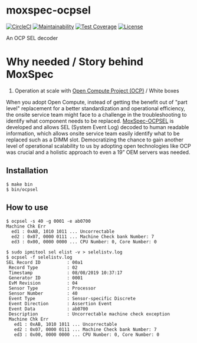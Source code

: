 moxspec-ocpsel
===

[![CircleCI](https://circleci.com/gh/moxspec/moxspec-ocpsel.svg?style=shield&circle-token=eba3eea470549e9eb8de10b6275735e12c622ab3)](https://circleci.com/gh/moxspec/moxspec-ocpsel)
[![Maintainability](https://api.codeclimate.com/v1/badges/4a615055a788795e5384/maintainability)](https://codeclimate.com/github/moxspec/moxspec-ocpsel/maintainability)
[![Test Coverage](https://api.codeclimate.com/v1/badges/4a615055a788795e5384/test_coverage)](https://codeclimate.com/github/moxspec/moxspec-ocpsel/test_coverage)
[![License](https://img.shields.io/badge/License-Apache%202.0-blue.svg)](https://opensource.org/licenses/Apache-2.0)

An OCP SEL decoder

# Why needed / Story behind MoxSpec
1. Operation at scale with [Open Compute Project (OCP)](https://www.opencompute.org/) / White boxes

When you adopt Open Compute, instead of getting the benefit out of "part level" replacement for a better standardization and operational efficiency, the onsite service team might face to a challenge in the troubleshooting to identify what component needs to be replaced. [MoxSpec-OCPSEL](https://github.com/moxspec/moxspec-ocpsel) is developed and allows SEL (System Event Log) decoded to human readable information, which allows onsite service team easily identify what to be replaced such as a DIMM slot.
Democratizing the chance to gain another level of operational scalability to us by adopting open technologies like OCP was crucial and a holistic approach to even a 19” OEM servers was needed.

## Installation

```
$ make bin
$ bin/ocpsel
```

## How to use

```
$ ocpsel -s 40 -g 0001 -e ab0700 
Machine Chk Err
  ed1 : 0xAB, 1010 1011 ... Uncorrectable
  ed2 : 0x07, 0000 0111 ... Machine Check bank Number: 7
  ed3 : 0x00, 0000 0000 ... CPU Number: 0, Core Number: 0
```

```
$ sudo ipmitool sel elist -v > selelistv.log
$ ocpsel -f selelistv.log
SEL Record ID          : 00a1
 Record Type           : 02
 Timestamp             : 08/08/2019 10:37:17
 Generator ID          : 0001
 EvM Revision          : 04
 Sensor Type           : Processor
 Sensor Number         : 40
 Event Type            : Sensor-specific Discrete
 Event Direction       : Assertion Event
 Event Data            : ab0700
 Description           : Uncorrectable machine check exception
 Machine Chk Err
   ed1 : 0xAB, 1010 1011 ... Uncorrectable
   ed2 : 0x07, 0000 0111 ... Machine Check bank Number: 7
   ed3 : 0x00, 0000 0000 ... CPU Number: 0, Core Number: 0
```
